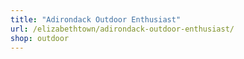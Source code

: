 ```yaml
---
title: "Adirondack Outdoor Enthusiast"
url: /elizabethtown/adirondack-outdoor-enthusiast/
shop: outdoor
---
```

